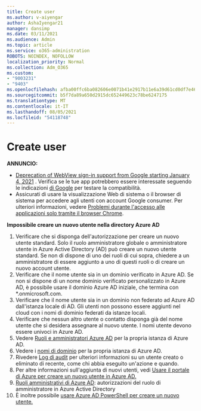 ```yaml
---
title: Create user
ms.author: v-aiyengar
author: AshaIyengar21
manager: dansimp
ms.date: 03/11/2021
ms.audience: Admin
ms.topic: article
ms.service: o365-administration
ROBOTS: NOINDEX, NOFOLLOW
localization_priority: Normal
ms.collection: Adm_O365
ms.custom:
- "9003231"
- "9403"
ms.openlocfilehash: afba00ffc6ba082606e0071b41e2917b11e6a39d61cd0df7e468f0238f2ed8e8
ms.sourcegitcommit: b5f7da89a650d2915dc652449623c78be6247175
ms.translationtype: MT
ms.contentlocale: it-IT
ms.lasthandoff: 08/05/2021
ms.locfileid: "54118748"
---
```

# <a name="create-user"></a>Create user

**ANNUNCIO:**

- [Deprecation of WebView sign-in support from Google starting January 4, 2021](/azure/active-directory/external-identities/google-federation#deprecation-of-webview-sign-in-support) . Verifica se le tue app potrebbero essere interessate seguendo le indicazioni [di Google](https://go.microsoft.com/fwlink/?linkid=2157323) per testare la compatibilità.
- Assicurati di usare la visualizzazione Web di sistema o il browser di sistema per accedere agli utenti con account Google consumer. Per ulteriori informazioni, vedere [Problemi durante l'accesso alle applicazioni solo tramite il browser Chrome](/office365/troubleshoot/miscellaneous/chrome-behavior-affects-applications).

**Impossibile creare un nuovo utente nella directory Azure AD**

1. Verificare che si disponga dell'autorizzazione per creare un nuovo utente standard. Solo il ruolo amministratore globale o amministratore utente in Azure Active Directory (AD) può creare un nuovo utente standard. Se non di dispone di uno dei ruoli di cui sopra, chiedere a un amministratore di essere aggiunto a uno di questi ruoli o di creare un nuovo account utente.
1. Verificare che il nome utente sia in un dominio verificato in Azure AD. Se non si dispone di un nome dominio verificato personalizzato in Azure AD, è possibile usare il dominio Azure AD iniziale, che termina con *.onmicrosoft.com.
1. Verificare che il nome utente sia in un dominio non federato ad Azure AD dall'istanza locale di AD. Gli utenti non possono essere aggiunti nel cloud con i nomi di dominio federati da istanze locali.
1. Verificare che nessun altro utente o contatto disponga già del nome utente che si desidera assegnare al nuovo utente. I nomi utente devono essere univoci in Azure AD.
1. Vedere [Ruoli e amministratori Azure AD](https://portal.azure.com/#blade/Microsoft_AAD_IAM/ActiveDirectoryMenuBlade/RolesAndAdministrators) per la propria istanza di Azure AD.
1. Vedere i [nomi di dominio](https://portal.azure.com/#blade/Microsoft_AAD_IAM/ActiveDirectoryMenuBlade/RolesAndAdministrators) per la propria istanza di Azure AD.
1. Rivedere [Log di audit](https://portal.azure.com/#blade/Microsoft_AAD_IAM/ActiveDirectoryMenuBlade/RolesAndAdministrators) per ulteriori informazioni su un utente creato o eliminato di recente, come chi abbia eseguito un'azione e quando.
1. Per altre informazioni sull'aggiunta di nuovi utenti, vedi [Usare il portale di Azure per creare un nuovo utente in Azure AD.](/azure/active-directory/active-directory-users-create-azure-portal)
1. [Ruoli amministrativi di Azure AD](/azure/active-directory/active-directory-assign-admin-roles): autorizzazioni del ruolo di amministratore in Azure Active Directory
1. È inoltre possibile [usare Azure AD PowerShell per creare un nuovo utente.](/powershell/module/azuread/new-azureaduser?view=azureadps-2.0)

